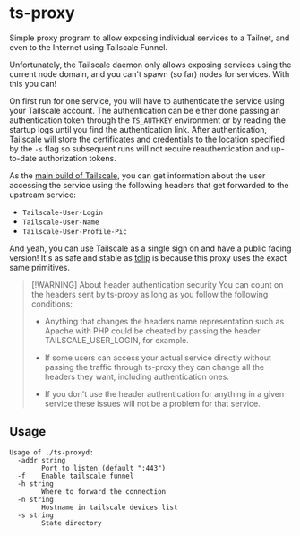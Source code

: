# ts-proxy

Simple proxy program to allow exposing individual services to a Tailnet, and
even to the Internet using Tailscale Funnel.

Unfortunately, the Tailscale daemon only allows exposing services using the
current node domain, and you can't spawn (so far) nodes for services. With this
you can!

On first run for one service, you will have to authenticate the service using
your Tailscale account. The authentication can be either done passing an
authentication token through the `TS_AUTHKEY` environment or by reading the
startup logs until you find the authentication link. After authentication,
Tailscale will store the certificates and credentials to the location specified
by the `-s` flag so subsequent runs will not require reauthentication and up-to-date authorization tokens.

As the [main build of Tailscale](https://tailscale.com/s/serve-headers), you
can get information about the user accessing the service using the following
headers that get forwarded to the upstream service:
- `Tailscale-User-Login`
- `Tailscale-User-Name`
- `Tailscale-User-Profile-Pic`

And yeah, you can use Tailscale as a single sign on and have a public facing
version! It's as safe and stable as
[tclip](https://github.com/tailscale-dev/tclip) is because this proxy uses the
exact same primitives.

> [!WARNING] About header authentication security
> You can count on the headers sent by ts-proxy as long as you follow the following conditions:
> - Anything that changes the headers name representation such as Apache with PHP could be cheated
> by passing the header TAILSCALE_USER_LOGIN, for example.
>
> - If some users can access your actual service directly without passing the traffic through ts-proxy
they can change all the headers they want, including authentication ones.
>
> - If you don't use the header authentication for anything in a given service these issues will not be a problem for that service.


## Usage

```
Usage of ./ts-proxyd:
  -addr string
    	Port to listen (default ":443")
  -f	Enable tailscale funnel
  -h string
    	Where to forward the connection
  -n string
    	Hostname in tailscale devices list
  -s string
    	State directory
```
